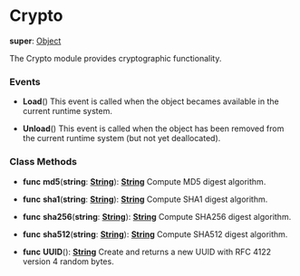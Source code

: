 # Crypto

**super**: [Object](Object.md)

The Crypto module provides cryptographic functionality.

### Events

* **Load**()
This event is called when the object becames available in the current runtime system.

* **Unload**()
This event is called when the object has been removed from the current runtime system (but not yet deallocated).

</ul>

### Class Methods

* **func** **md5**(**string**: <strong>[String](../gravity/types.md)</strong>): <strong>[String](../gravity/types.md)</strong> 
Compute MD5 digest algorithm.

* **func** **sha1**(**string**: <strong>[String](../gravity/types.md)</strong>): <strong>[String](../gravity/types.md)</strong> 
Compute SHA1 digest algorithm.

* **func** **sha256**(**string**: <strong>[String](../gravity/types.md)</strong>): <strong>[String](../gravity/types.md)</strong> 
Compute SHA256 digest algorithm.

* **func** **sha512**(**string**: <strong>[String](../gravity/types.md)</strong>): <strong>[String](../gravity/types.md)</strong> 
Compute SHA512 digest algorithm.

* **func** **UUID**(): <strong>[String](../gravity/types.md)</strong> 
Create and returns a new UUID with RFC 4122 version 4 random bytes.

</ul>

</ul>

